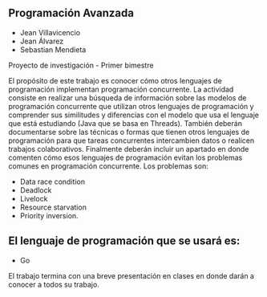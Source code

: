 
## Programación Avanzada

- Jean Villavicencio
- Jean Álvarez
- Sebastian Mendieta

Proyecto de investigación - Primer bimestre

El propósito de este trabajo es conocer cómo otros lenguajes de programación implementan programación concurrente.
La actividad consiste en realizar una búsqueda de información sobre las modelos de
programación concurrente que utilizan otros lenguajes de programación y
comprender sus similitudes y diferencias con el modelo que usa el lenguaje que está
estudiando (Java que se basa en Threads).
También deberán documentarse sobre las técnicas o formas que tienen otros
lenguajes de programación para que tareas concurrentes intercambien datos o
realicen trabajos colaborativos.
Finalmente deberán incluir un apartado en donde comenten cómo esos lenguajes de
programación evitan los problemas comunes en programación concurrente. Los
problemas son:
- Data race condition
- Deadlock
- Livelock
- Resource starvation
- Priority inversion.
  
## El lenguaje de programación que se usará es:

- Go

El trabajo termina con una breve presentación en clases en donde darán a conocer a
todos su trabajo.

